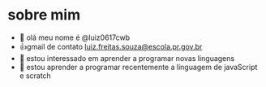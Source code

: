 # sobre mim
- 👋 olá meu nome é @luiz0617cwb
- :+1:gmail de contato luiz.freitas.souza@escola.pr.gov.br
- 👀 estou interessado em aprender a programar novas linguagens 
- 🌱 estou aprender a programar recentemente a linguagem de javaScript e scratch
